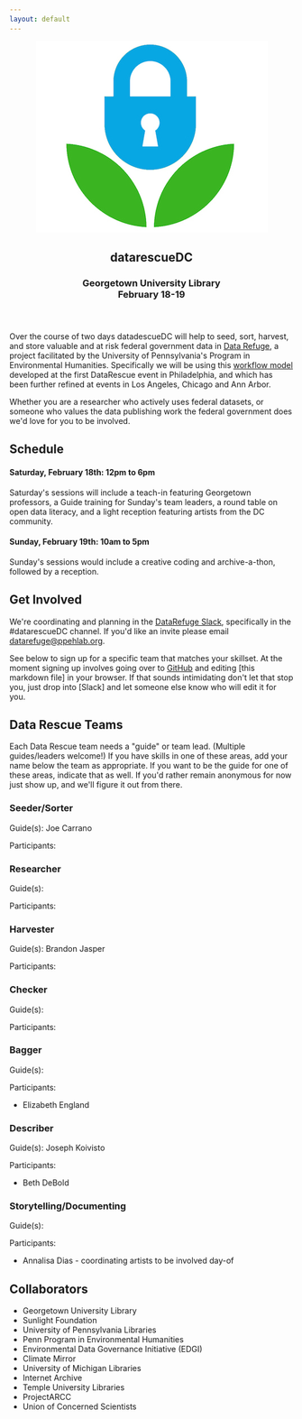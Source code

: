 ```yaml
---
layout: default
---
```


<header>
  <a href="https://www.datarefuge.org/"><img src="images/logo.jpg"></a>
  <h2>datarescueDC</h2>
  <h3>
    Georgetown University Library<br>
    February 18-19
  </h3>
</header>

Over the course of two days datadescueDC will help to seed, sort, harvest, and
store valuable and at risk federal government data in [Data Refuge], a project
facilitated by the University of Pennsylvania's Program in Environmental
Humanities. Specifically we will be using this [workflow
model](https://github.com/datarefugephilly/workflow/blob/master/README.md)
developed at the first DataRescue event in Philadelphia, and which has been
further refined at events in Los Angeles, Chicago and Ann Arbor.

Whether you are a researcher who actively uses federal datasets, or someone who
values the data publishing work the federal government does we'd love for you to
be involved.

## Schedule

#### Saturday, February 18th: 12pm to 6pm

Saturday's sessions will include a teach-in featuring Georgetown professors, a Guide training for Sunday's team leaders, a round table on open data literacy, and a light reception featuring artists from the DC community. 

#### Sunday, February 19th: 10am to 5pm

Sunday's sessions would include a creative coding and archive-a-thon, followed by a reception.

## Get Involved

We're coordinating and planning in the [DataRefuge Slack], specifically in the 
#datarescueDC channel. If you'd like an invite please email [datarefuge@ppehlab.org](mailto:datarefuge@ppehlab.org).

See below to sign up for a specific team that matches your skillset. At the
moment signing up involves going over to [GitHub] and editing [this markdown
file] in your browser. If that sounds intimidating don't let that stop you, 
just drop into [Slack] and let someone else know who will edit it for you.

## Data Rescue Teams

Each Data Rescue team needs a "guide" or team lead. (Multiple guides/leaders
welcome!) If you have skills in one of these areas, add your name below the team
as appropriate. If you want to be the guide for one of these areas, indicate
that as well. If you'd rather remain anonymous for now just show up, and we'll
figure it out from there.

### Seeder/Sorter

Guide(s): Joe Carrano

Participants:

### Researcher

Guide(s):

Participants:

### Harvester

Guide(s): Brandon Jasper

Participants:

### Checker

Guide(s):

Participants:

### Bagger

Guide(s):

Participants:
* Elizabeth England

### Describer

Guide(s): Joseph Koivisto

Participants:
* Beth DeBold

### Storytelling/Documenting

Guide(s):

Participants:
* Annalisa Dias - coordinating artists to be involved day-of

## Collaborators

* Georgetown University Library
* Sunlight Foundation
* University of Pennsylvania Libraries
* Penn Program in Environmental Humanities
* Environmental Data Governance Initiative (EDGI)
* Climate Mirror
* University of Michigan Libraries
* Internet Archive
* Temple University Libraries
* ProjectARCC
* Union of Concerned Scientists


[DataRefuge Slack]: https://datarefuge.slack.com
[Data Rescue event]: http://www.ppehlab.org/what-is-a-datarescue-event
[Data Refuge]: https://www.datarefuge.org/
[GitHub]: https://github.com/datarefugephilly/datarescue-dc
[markdown]: https://github.com/datarefugephilly/datarescue-dc/blob/master/index.md

